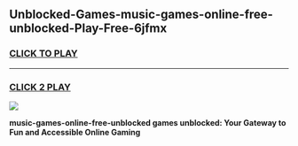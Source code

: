 
## Unblocked-Games-music-games-online-free-unblocked-Play-Free-6jfmx
<h3>
<a href="https://premium76.site?title=music-games-online-free-unblocked&ref=23A">CLICK TO PLAY</a></h3>
<hr>

<h3>
<a href="https://premium76.site?title=music-games-online-free-unblocked&ref=23A">CLICK 2 PLAY</a>
  
</h3>

<a href="https://premium76.site?title=music-games-online-free-unblocked&ref=23A"><img src="https://clearcache.store/games.png"></a>


**music-games-online-free-unblocked games unblocked: Your Gateway to Fun and Accessible Online Gaming**
